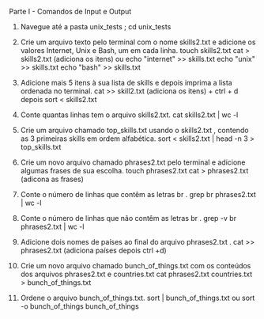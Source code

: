 Parte I - Comandos de Input e Output

1. Navegue até a pasta unix_tests ;
cd unix_tests

2. Crie um arquivo texto pelo terminal com o nome skills2.txt e adicione os valores Internet, Unix e Bash, um em cada linha.
touch skills2.txt
cat > skills2.txt (adiciona os itens)
ou
echo "internet" >> skills.txt
echo "unix" >> skills.txt
echo "bash" >> skills.txt

3. Adicione mais 5 itens à sua lista de skills e depois imprima a lista ordenada no terminal. 
cat >> skill2.txt (adiciona os itens) + ctrl + d depois sort < skills2.txt

4. Conte quantas linhas tem o arquivo skills2.txt.
cat skills2.txt | wc -l

5. Crie um arquivo chamado top_skills.txt usando o skills2.txt , contendo as 3 primeiras skills em ordem alfabética.
sort < skills2.txt | head -n 3 > top_skills.txt

6. Crie um novo arquivo chamado phrases2.txt pelo terminal e adicione algumas frases de sua escolha.
touch phrases2.txt
cat > phrases2.txt (adicona as frases)

7. Conte o número de linhas que contêm as letras br .
grep br phrases2.txt | wc -l

8. Conte o número de linhas que não contêm as letras br .
grep -v br phrases2.txt | wc -l

9. Adicione dois nomes de países ao final do arquivo phrases2.txt .
cat >> phrases2.txt (adiciona países depois ctrl +d)

10. Crie um novo arquivo chamado bunch_of_things.txt com os conteúdos dos arquivos phrases2.txt e countries.txt
cat phrases2.txt countries.txt > bunch_of_things.txt

11. Ordene o arquivo bunch_of_things.txt.
sort | bunch_of_things.txt ou sort -o bunch_of_things bunch_of_things